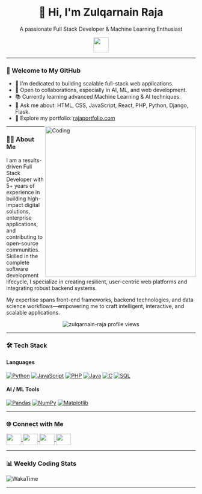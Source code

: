 <!-- Professional Header -->
<h1 align="center">👋 Hi, I'm Zulqarnain Raja</h1>
<p align="center">
  A passionate Full Stack Developer & Machine Learning Enthusiast
</p>

<p align="center">
  <a href="https://www.facebook.com/profile.php?id=100010333357127">
    <img src="https://media.giphy.com/media/hvRJCLFzcasrR4ia7z/giphy.gif" width="40px">
  </a>
</p>

---

### 🚀 Welcome to My GitHub

- 🎯 I'm dedicated to building scalable full-stack web applications.
- 🤝 Open to collaborations, especially in AI, ML, and web development.
- 📚 Currently learning advanced Machine Learning & AI techniques.
- 💬 Ask me about: HTML, CSS, JavaScript, React, PHP, Python, Django, Flask.
- 🔗 Explore my portfolio: [rajaportfolio.com](https://www.raja.com/#portfolio)

<img align="right" alt="Coding" width="400" src="https://user-images.githubusercontent.com/55389276/140866485-8fb1c876-9a8f-4d6a-98dc-08c4981eaf70.gif">

---

### 👨‍💻 About Me

<p>
I am a results-driven Full Stack Developer with 5+ years of experience in building high-impact digital solutions, enterprise applications, and contributing to open-source communities. Skilled in the complete software development lifecycle, I specialize in creating resilient, user-centric web platforms and integrating robust backend systems.
</p>

<p>
My expertise spans front-end frameworks, backend technologies, and data science workflows—empowering me to craft intelligent, interactive, and scalable applications.
</p>

<p align="center">
  <img src="https://komarev.com/ghpvc/?username=zulqarnain-raja&label=Profile%20views&color=0e75b6&style=flat" alt="zulqarnain-raja profile views"/>
</p>

---

### 🛠️ Tech Stack

#### Languages
[![Python](https://img.shields.io/badge/python-black?style=for-the-badge&logo=python)]()
[![JavaScript](https://img.shields.io/badge/javascript-black?style=for-the-badge&logo=javascript)]()
[![PHP](https://img.shields.io/badge/php-black?style=for-the-badge&logo=php)]()
[![Java](https://img.shields.io/badge/java-black?style=for-the-badge&logo=openjdk)]()
[![C](https://img.shields.io/badge/c-black?style=for-the-badge&logo=c)]()
[![SQL](https://img.shields.io/badge/sql-black?style=for-the-badge&logo=mysql)]()

#### AI / ML Tools
[![Pandas](https://img.shields.io/badge/pandas-black?style=for-the-badge&logo=pandas)]()
[![NumPy](https://img.shields.io/badge/numpy-black?style=for-the-badge&logo=numpy)]()
[![Matplotlib](https://img.shields.io/badge/Matplotlib-black?style=for-the-badge&logo=matplotlib)]()

---

### 🌐 Connect with Me

<p>
  <a href="https://dev.to/gautamkrishnar" target="_blank">
    <img align="center" src="https://cdn.jsdelivr.net/npm/simple-icons@3.0.1/icons/dev-dot-to.svg" height="30" width="40" />
  </a>
  <a href="https://www.facebook.com/profile.php?id=100010333357127" target="_blank">
    <img align="center" src="https://raw.githubusercontent.com/rahuldkjain/github-profile-readme-generator/master/src/images/icons/Social/facebook.svg" height="30" width="40" />
  </a>
  <a href="https://www.linkedin.com/in/zulqarnain-raja" target="_blank">
    <img align="center" src="https://raw.githubusercontent.com/rahuldkjain/github-profile-readme-generator/master/src/images/icons/Social/linked-in-alt.svg" height="30" width="40" />
  </a>
  <a href="https://www.buymeacoffee.com/zulqarnainraja" target="_blank">
    <img align="center" src="https://raw.githubusercontent.com/rahuldkjain/github-profile-readme-generator/master/src/images/icons/Social/stack-overflow.svg" height="30" width="40" />
  </a>
</p>

---

### 📊 Weekly Coding Stats

![WakaTime](https://github-readme-stats-taupe-two.vercel.app/api/wakatime?username=gautamkrishnar&hide_title=true&hide_border=true&langs_count=5&bg_color=00000000&text_color=777)

---

